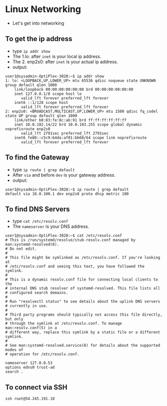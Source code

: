 # Linux Networking
* Let's get into networking

## To get the ip address
* type `ip addr show`
* The 1.lo: after `inet` is your local ip address.
* The 2. enp2s0: after `inet` is your actual ip address.
* output:
```
user1@sysadmin-OptiPlex-3020:~$ ip addr show
1: lo: <LOOPBACK,UP,LOWER_UP> mtu 65536 qdisc noqueue state UNKNOWN group default qlen 1000
    link/loopback 00:00:00:00:00:00 brd 00:00:00:00:00:00
    inet 127.0.0.1/8 scope host lo
       valid_lft forever preferred_lft forever
    inet6 ::1/128 scope host 
       valid_lft forever preferred_lft forever
2: enp2s0: <BROADCAST,MULTICAST,UP,LOWER_UP> mtu 1500 qdisc fq_codel state UP group default qlen 1000
    link/ether b0:83:fe:8c:ab:91 brd ff:ff:ff:ff:ff:ff
    inet 10.0.102.14/22 brd 10.0.103.255 scope global dynamic noprefixroute enp2s0
       valid_lft 2791sec preferred_lft 2791sec
    inet6 fe80::c5c9:64da:af01:bb60/64 scope link noprefixroute 
       valid_lft forever preferred_lft forever
```
## To find the Gateway
* type `ip route | grep default`
* After `via` and before `dev` is your gateway address.
* output:
```
user1@sysadmin-OptiPlex-3020:~$ ip route | grep default
default via 10.0.100.1 dev enp2s0 proto dhcp metric 100
```

## To find DNS Servers
* type `cat /etc/resolv.conf`
* The `nameserver` is your DNS address.
```
user1@sysadmin-OptiPlex-3020:~$ cat /etc/resolv.conf
# This is /run/systemd/resolve/stub-resolv.conf managed by man:systemd-resolved(8).
# Do not edit.
#
# This file might be symlinked as /etc/resolv.conf. If you're looking at
# /etc/resolv.conf and seeing this text, you have followed the symlink.
#
# This is a dynamic resolv.conf file for connecting local clients to the
# internal DNS stub resolver of systemd-resolved. This file lists all
# configured search domains.
#
# Run "resolvectl status" to see details about the uplink DNS servers
# currently in use.
#
# Third party programs should typically not access this file directly, but only
# through the symlink at /etc/resolv.conf. To manage man:resolv.conf(5) in a
# different way, replace this symlink by a static file or a different symlink.
#
# See man:systemd-resolved.service(8) for details about the supported modes of
# operation for /etc/resolv.conf.

nameserver 127.0.0.53
options edns0 trust-ad
search .
```

## To connect via SSH
```
ssh root@54.245.191.10
```
